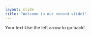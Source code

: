```yaml
---
layout: slide
title: "Welcome to our second slide1"
---
```

Your text
Use the left arrow to go back!

